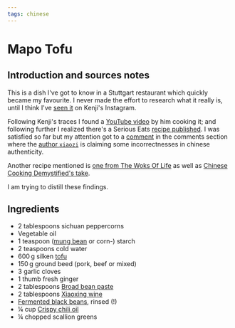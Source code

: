 ```yaml
---
tags: chinese
---
```


# Mapo Tofu

## Introduction and sources notes
This is a dish I've got to know in a Stuttgart restaurant which quickly became my favourite. I never made the effort to research what it really is, until I think I've [seen it](https://www.instagram.com/p/CaIw6NdPDxp/) on Kenji's Instagram.

Following Kenji's traces I found a [YouTube video](https://www.youtube.com/watch?v=2AI8YPammTo) by him cooking it; and following further I realized there's a Serious Eats [recipe published](https://www.seriouseats.com/real-deal-mapo-dofu-tofu-chinese-sichuan-recipe). I was satisfied so far but my attention got to a [comment](https://www.seriouseats.com/real-deal-mapo-dofu-tofu-chinese-sichuan-recipe#comment-5523380302) in the comments section where the [author `xiaozi`](https://disqus.com/by/xiaozi/) is claiming some incorrectnesses in chinese authenticity.

Another recipe mentioned is [one from The Woks Of Life](https://thewoksoflife.com/ma-po-tofu-real-deal/) as well as [Chinese Cooking Demystified's take](https://www.youtube.com/watch?v=ZfsZwwrTFD4).

I am trying to distill these findings.

## Ingredients

* 2 tablespoons sichuan peppercorns
* Vegetable oil
* 1 teaspoon ([mung bean](mung-bean-starch.md) or corn-) starch
* 2 teaspoons cold water
* 600&thinsp;g silken [tofu](tofu.md)
* 150&thinsp;g ground beed (pork, beef or mixed)
* 3 garlic cloves
* 1 thumb fresh ginger
* 2 tablespoons [Broad bean paste](broad-bean-paste.md)
* 2 tablespoons [Xiaoxing wine](xiaoxing-wine.md)
* [Fermented black beans](fermented-black-beans.md), rinsed (!)
* ¼ cup [Crispy chili oil](laoganma-chili-oils.md#crispy-chili-in-oil)
* ¼ chopped scallion greens
